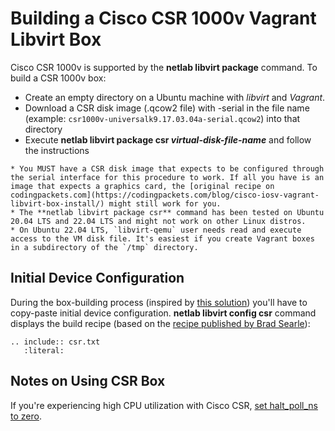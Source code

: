 # Building a Cisco CSR 1000v Vagrant Libvirt Box

Cisco CSR 1000v is supported by the **netlab libvirt package** command. To build a CSR 1000v box:

* Create an empty directory on a Ubuntu machine with *libvirt* and *Vagrant*.
* Download a CSR disk image (.qcow2 file) with -serial in the file name (example: `csr1000v-universalk9.17.03.04a-serial.qcow2`) into that directory
* Execute **netlab libvirt package csr _virtual-disk-file-name_** and follow the instructions

```{warning}
* You MUST have a CSR disk image that expects to be configured through the serial interface for this procedure to work. If all you have is an image that expects a graphics card, the [original recipe on codingpackets.com](https://codingpackets.com/blog/cisco-iosv-vagrant-libvirt-box-install/) might still work for you.
* The **‌netlab libvirt package csr** command has been tested on Ubuntu 20.04 LTS and 22.04 LTS and might not work on other Linux distros.
* On Ubuntu 22.04 LTS, `libvirt-qemu` user needs read and execute access to the VM disk file. It's easiest if you create Vagrant boxes in a subdirectory of the `/tmp` directory.
```

## Initial Device Configuration

During the box-building process (inspired by [this solution](https://github.com/mweisel/cisco-nxos9kv-vagrant-libvirt)) you'll have to copy-paste initial device configuration. **netlab libvirt config csr** command displays the build recipe (based on the [recipe published by Brad Searle](https://codingpackets.com/blog/cisco-csr-1000v-vagrant-libvirt-box-install/)):

```{eval-rst}
.. include:: csr.txt
   :literal:
```

## Notes on Using CSR Box

If you're experiencing high CPU utilization with Cisco CSR, [set halt_poll_ns to zero](https://codingpackets.com/blog/kvm-host-high-cpu-fix/).

